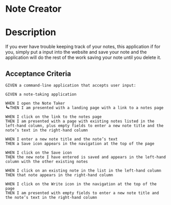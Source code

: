 # Note Creator

# Description 
If you ever have trouble keeping track of your notes, this application if for you, simply put a input into the website and save your note and the application will do the rest of the work saving your note until you delete it.

## Acceptance Criteria

```
GIVEN a command-line application that accepts user input:

GIVEN a note-taking application

WHEN I open the Note Taker
┗►THEN I am presented with a landing page with a link to a notes page

WHEN I click on the link to the notes page
THEN I am presented with a page with existing notes listed in the left-hand column, plus empty fields to enter a new note title and the note’s text in the right-hand column

WHEN I enter a new note title and the note’s text
THEN a Save icon appears in the navigation at the top of the page

WHEN I click on the Save icon
THEN the new note I have entered is saved and appears in the left-hand column with the other existing notes

WHEN I click on an existing note in the list in the left-hand column
THEN that note appears in the right-hand column

WHEN I click on the Write icon in the navigation at the top of the page
THEN I am presented with empty fields to enter a new note title and the note’s text in the right-hand column
```